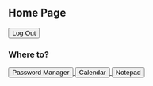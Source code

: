 
## Home Page

<input class ="submit" type="submit" value="Log Out">

### Where to?

<html>
<a href="http://localhost:4001/PasswordManager.html">
  <input class ="submit" type="submit" value="Password Manager">
<a href="http://localhost:4001">
  <input class ="submit" type="submit" value="Calendar">
<a href="http://localhost:4001">
  <input class ="submit" type="submit" value="Notepad">

